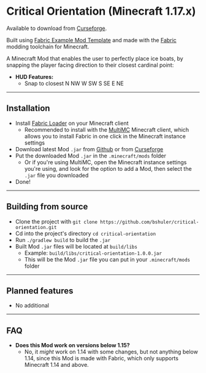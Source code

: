 # Critical Orientation (Minecraft 1.17.x)

Available to download from [Curseforge](https://www.curseforge.com/minecraft/mc-mods/critical-orientation).

Built using [Fabric Example Mod Template](https://github.com/FabricMC/fabric-example-mod) and made with the [Fabric](https://fabricmc.net) modding toolchain for Minecraft.

A Minecraft Mod that enables the user to perfectly place ice boats, by snapping the player facing direction to their closest cardinal point:

- **HUD Features:**
    - Snap to closest N NW W SW S SE E NE

---

## Installation

- Install [Fabric Loader](https://fabricmc.net/use/) on your Minecraft client
    - Recommended to install with the [MultiMC](https://multimc.org/) Minecraft client, which allows you to install Fabric in one click in the Minecraft instance settings
- Download latest Mod `.jar` from [Github](https://github.com/bshuler/critical-orientation/releases/latest) or from [Curseforge](https://www.curseforge.com/minecraft/mc-mods/critical-orientation)
- Put the downloaded Mod `.jar` in the `.minecraft/mods` folder
    - Or if you're using MultiMC, open the Minecraft instance settings you're using, and look for the option to add a Mod, then select the `.jar` file you downloaded
- Done!

---

## Building from source

- Clone the project with `git clone https://github.com/bshuler/critical-orientation.git`
- Cd into the project's directory `cd critical-orientation`
- Run `./gradlew build` to build the `.jar`
- Built Mod `.jar` files will be located at `build/libs`
    - Example: `build/libs/critical-orientation-1.0.0.jar`
    - This will be the Mod `.jar` file you can put in your `.minecraft/mods` folder

---

## Planned features

- No additional

---

## FAQ

- **Does this Mod work on versions below 1.15?**
    - No, it *might* work on 1.14 with some changes, but not anything below 1.14, since this Mod is made with Fabric, which only supports Minecraft 1.14 and above.
